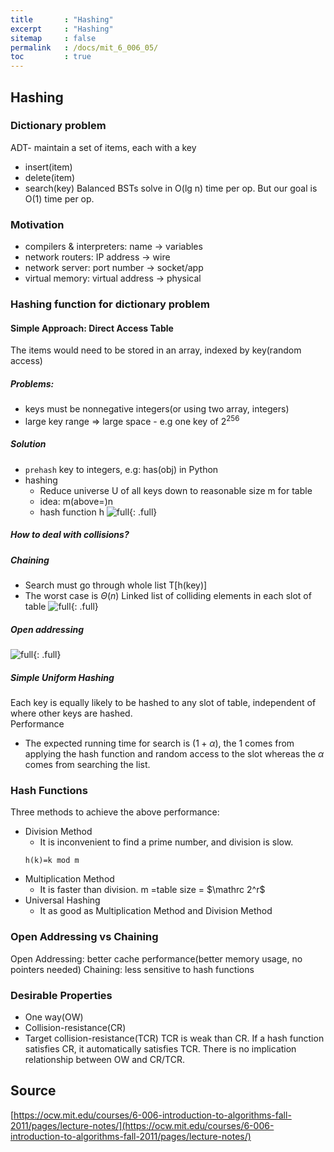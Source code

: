 ```yaml
---
title       : "Hashing"
excerpt     : "Hashing"
sitemap     : false
permalink   : /docs/mit_6_006_05/
toc         : true
---
```



## Hashing
### Dictionary problem
ADT- maintain a set of items, each with a key
* insert(item)
* delete(item)
* search(key)
Balanced BSTs solve in O(lg n) time per op. But our goal is O(1) time per op.
### Motivation
* compilers & interpreters: name -> variables
* network routers: IP address -> wire
* network server: port number -> socket/app
* virtual memory: virtual address -> physical
### Hashing function for dictionary problem
#### Simple Approach: Direct Access Table
The items would need to be stored in an array, indexed by key(random access)
##### Problems:
* keys must be nonnegative integers(or using two array, integers)
* large key range => large space - e.g one key of $\mathrm{2}^{256}$
##### Solution
* `prehash` key to integers, e.g: has(obj) in Python
* hashing
  * Reduce universe U of all keys down to reasonable size m for table
  * idea: m(above=)n
  * hash function h
![full](https://hostux.social/system/media_attachments/files/109/800/480/340/792/879/original/95403eabfe166740.jpeg){: .full}
##### How to deal with collisions?
##### Chaining
* Search must go through whole list T[h(key)]
* The worst case is $\Theta (n)$
Linked list of colliding elements in each slot of table
![full](https://hostux.social/system/media_attachments/files/109/800/480/340/792/879/original/95403eabfe166740.jpeg){: .full}
##### Open addressing
![full](https://hostux.social/system/media_attachments/files/109/803/822/580/949/145/original/872b52b688a45ca1.jpeg){: .full}
##### Simple Uniform Hashing
Each key is equally likely to be hashed to any slot of table, independent of where other keys are hashed.  
Performance
* The expected running time for search is $\mathrm(1+\alpha)$, the 1 comes from applying the hash function and random access to the slot whereas the $\alpha$ comes from searching the list.
### Hash Functions
Three methods to achieve the above performance:
* Division Method
  * It is inconvenient to find a prime number, and division is slow.
  ```
  h(k)=k mod m
  ```
* Multiplication Method
  * It is faster than division. m =table size = $\mathrc 2^r$
* Universal Hashing
  * It as good as Multiplication Method and Division Method

### Open Addressing vs Chaining
Open Addressing: better cache performance(better memory usage, no pointers needed)
Chaining: less sensitive to hash functions

### Desirable Properties
* One way(OW)
* Collision-resistance(CR)
* Target collision-resistance(TCR)
TCR is weak than CR. If a hash function satisfies CR, it automatically satisfies TCR. There is no implication relationship between OW and CR/TCR.


## Source
[https://ocw.mit.edu/courses/6-006-introduction-to-algorithms-fall-2011/pages/lecture-notes/](https://ocw.mit.edu/courses/6-006-introduction-to-algorithms-fall-2011/pages/lecture-notes/)